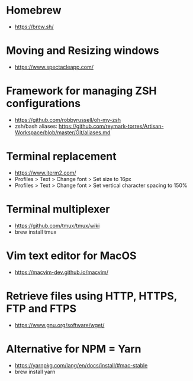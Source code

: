 # Homebrew
- https://brew.sh/

# Moving and Resizing windows
- https://www.spectacleapp.com/

# Framework for managing ZSH configurations
- https://github.com/robbyrussell/oh-my-zsh
- zsh/bash aliases: https://github.com/reymark-torres/Artisan-Workspace/blob/master/Git/aliases.md

# Terminal replacement
- https://www.iterm2.com/
- Profiles > Text > Change font > Set size to 16px
- Profiles > Text > Change font > Set vertical character spacing to 150%

# Terminal multiplexer
- https://github.com/tmux/tmux/wiki
- brew install tmux

# Vim text editor for MacOS
- https://macvim-dev.github.io/macvim/

# Retrieve files using HTTP, HTTPS, FTP and FTPS
- https://www.gnu.org/software/wget/

# Alternative for NPM = Yarn
- https://yarnpkg.com/lang/en/docs/install/#mac-stable
- brew install yarn
